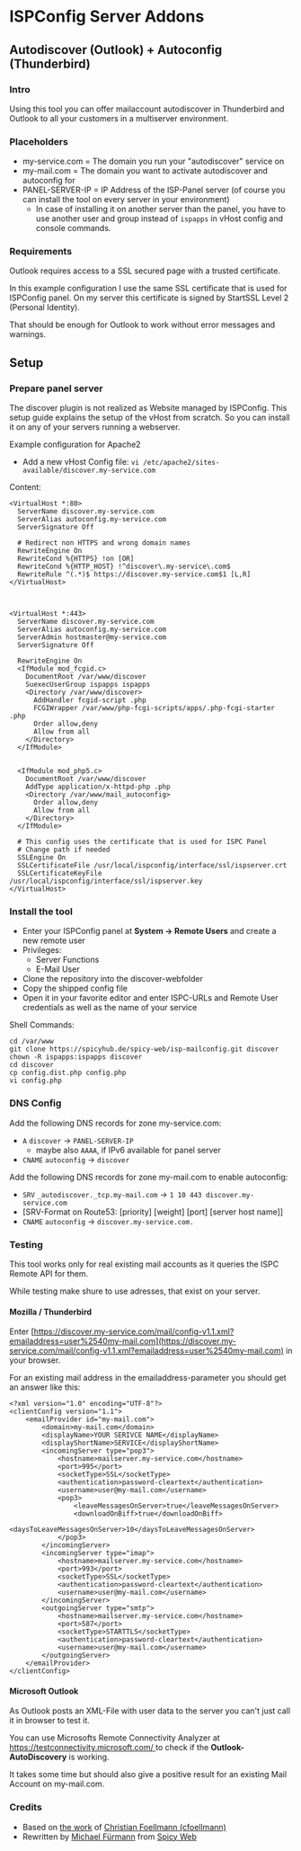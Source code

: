 # ISPConfig Server Addons
## Autodiscover (Outlook) + Autoconfig (Thunderbird)

### Intro

Using this tool you can offer mailaccount autodiscover in Thunderbird and Outlook to all your customers in a multiserver environment.

### Placeholders
* my-service.com = The domain you run your "autodiscover" service on
* my-mail.com = The domain you want to activate autodiscover and autoconfig for
* PANEL-SERVER-IP = IP Address of the ISP-Panel server (of course you can install the tool on every server in your environment)
	* In case of installing it on another server than the panel, you have to use another user and group instead of `ispapps` in vHost config and console commands. 

### Requirements

Outlook requires access to a SSL secured page with a trusted certificate. 

In this example configuration I use the same SSL certificate that is used for ISPConfig panel. On my server this certificate is signed by StartSSL Level 2 (Personal Identity).

That should be enough for Outlook to work without error messages and warnings. 

## Setup

### Prepare panel server

The discover plugin is not realized as Website managed by ISPConfig. This setup guide explains the setup of the vHost from scratch. So you can install it on any of your servers running a webserver.

Example configuration for Apache2

* Add a new vHost Config file: `vi /etc/apache2/sites-available/discover.my-service.com`

Content:

	<VirtualHost *:80>
	  ServerName discover.my-service.com
	  ServerAlias autoconfig.my-service.com
	  ServerSignature Off
	  
	  # Redirect non HTTPS and wrong domain names
	  RewriteEngine On
	  RewriteCond %{HTTPS} !on [OR]
	  RewriteCond %{HTTP_HOST} !^discover\.my-service\.com$
	  RewriteRule ^(.*)$ https://discover.my-service.com$1 [L,R]
	</VirtualHost>
	
	
	
	<VirtualHost *:443>
	  ServerName discover.my-service.com
	  ServerAlias autoconfig.my-service.com
	  ServerAdmin hostmaster@my-service.com
	  ServerSignature Off
	
	  RewriteEngine On
	  <IfModule mod_fcgid.c>
	    DocumentRoot /var/www/discover
	    SuexecUserGroup ispapps ispapps
	    <Directory /var/www/discover>
	      AddHandler fcgid-script .php
	      FCGIWrapper /var/www/php-fcgi-scripts/apps/.php-fcgi-starter .php
	      Order allow,deny
	      Allow from all
	    </Directory>
	  </IfModule>
	
	
	  <IfModule mod_php5.c>
	    DocumentRoot /var/www/discover
	    AddType application/x-httpd-php .php
	    <Directory /var/www/mail_autoconfig>
	      Order allow,deny
	      Allow from all
	    </Directory>
	  </IfModule>
	
	  # This config uses the certificate that is used for ISPC Panel
	  # Change path if needed
	  SSLEngine On
	  SSLCertificateFile /usr/local/ispconfig/interface/ssl/ispserver.crt
	  SSLCertificateKeyFile /usr/local/ispconfig/interface/ssl/ispserver.key
	</VirtualHost>


### Install the tool

* Enter your ISPConfig panel at **System -> Remote Users** and create a new remote user
* Privileges:
  * Server Functions
  * E-Mail User
* Clone the repository into the discover-webfolder
* Copy the shipped config file
* Open it in your favorite editor and enter ISPC-URLs and Remote User credentials as well as the name of your service

Shell Commands:
 
    cd /var/www
    git clone https://spicyhub.de/spicy-web/isp-mailconfig.git discover
	chown -R ispapps:ispapps discover
    cd discover
    cp config.dist.php config.php
    vi config.php

### DNS Config
Add the following DNS records for zone my-service.com:

* `A` `discover` -> `PANEL-SERVER-IP`  
  * maybe also `AAAA`, if IPv6 available for panel server
* `CNAME` `autoconfig` -> `discover` 

Add the following DNS records for zone my-mail.com to enable autoconfig:

* `SRV` `_autodiscover._tcp.my-mail.com` -> `1 10 443 discover.my-service.com` 
 * [SRV-Format on Route53:  [priority] [weight] [port] [server host name]]
* `CNAME` `autoconfig` -> `discover.my-service.com.`

### Testing

This tool works only for real existing mail accounts as it queries the ISPC Remote API for them.

While testing make shure to use adresses, that exist on your server.

#### Mozilla / Thunderbird
Enter [https://discover.my-service.com/mail/config-v1.1.xml?emailaddress=user%2540my-mail.com](https://discover.my-service.com/mail/config-v1.1.xml?emailaddress=user%2540my-mail.com) in your browser.

For an existing mail address in the emailaddress-parameter you should get an answer like this:

    <?xml version="1.0" encoding="UTF-8"?>
    <clientConfig version="1.1">
        <emailProvider id="my-mail.com">
            <domain>my-mail.com</domain>
            <displayName>YOUR SERIVCE NAME</displayName>
            <displayShortName>SERVICE</displayShortName>
            <incomingServer type="pop3">
                <hostname>mailserver.my-service.com</hostname>
                <port>995</port>
                <socketType>SSL</socketType>
                <authentication>password-cleartext</authentication>
                <username>user@my-mail.com</username>
                <pop3>
                    <leaveMessagesOnServer>true</leaveMessagesOnServer>
                    <downloadOnBiff>true</downloadOnBiff>
                    <daysToLeaveMessagesOnServer>10</daysToLeaveMessagesOnServer>
                </pop3>
            </incomingServer>
            <incomingServer type="imap">
                <hostname>mailserver.my-service.com</hostname>
                <port>993</port>
                <socketType>SSL</socketType>
                <authentication>password-cleartext</authentication>
                <username>user@my-mail.com</username>
            </incomingServer>
            <outgoingServer type="smtp">
                <hostname>mailserver.my-service.com</hostname>
                <port>587</port>
                <socketType>STARTTLS</socketType>
                <authentication>password-cleartext</authentication>
                <username>user@my-mail.com</username>
            </outgoingServer>
        </emailProvider>
    </clientConfig>

#### Microsoft Outlook
As Outlook posts an XML-File with user data to the server you can't just call it in browser to test it.

You can use Microsofts Remote Connectivity Analyzer at [https://testconnectivity.microsoft.com/ ](https://testconnectivity.microsoft.com/) to check if the **Outlook-AutoDiscovery** is working.

It takes some time but should also give a positive result for an existing Mail Account on my-mail.com.

### Credits
* Based on [the work](https://github.com/foe-services/ispc-resources/tree/master/guides/autodiscover) of [Christian Foellmann (cfoellmann)](https://github.com/cfoellmann)
* Rewritten by [Michael Fürmann](https://spicyhub.de/u/quest) from [Spicy Web](https://spicyweb.de)